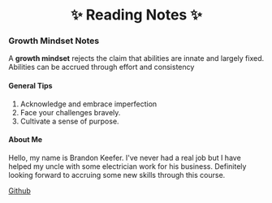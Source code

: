 <h1 align="center">✨ Reading Notes ✨</h1>

### Growth Mindset Notes

A **growth mindset** rejects the claim that abilities are innate and largely fixed. Abilities can be accrued through effort and consistency

#### General Tips

  1. Acknowledge and embrace imperfection
  2. Face your challenges bravely.
  3. Cultivate a sense of purpose.

#### About Me

Hello, my name is Brandon Keefer. I've never had a real job but I have helped my uncle with some electrician work for his business. Definitely looking forward to accruing some new skills through this course.

[Github](https://github.com/happysolucki)
